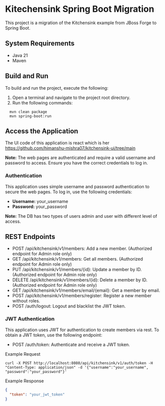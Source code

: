 # Kitechensink Spring Boot Migration

This project is a migration of the Kitchensink example from JBoss Forge to Spring Boot.

## System Requirements
* Java 21
* Maven

## Build and Run
To build and run the project, execute the following:

1. Open a terminal and navigate to the project root directory.
2. Run the following commands:

```shell script
  mvn clean package
  mvn spring-boot:run
```

## Access the Application
The UI code of this application is react which is her https://github.com/himanshu-mishra07/kitchensink-ui/tree/main

**Note:** The web pages are authenticated and require a valid username and password to access. Ensure you have the correct credentials to log in.

### Authentication

This application uses simple username and password authentication to secure the web pages. To log in, use the following credentials:

* **Username:** your_username
* **Password:** your_password

**Note:** The DB has two types of users admin and user with different level of access.


## REST Endpoints
* POST /api/kitchensink/v1/members: Add a new member. (Authorized endpoint for Admin role only)
* GET /api/kitchensink/v1/members: Get all members. (Authorized endpoint for Admin role only)
* PUT /api/kitchensink/v1/members/{id}: Update a member by ID. (Authorized endpoint for Admin role only)
* DELETE /api/kitchensink/v1/members/{id}: Delete a member by ID. (Authorized endpoint for Admin role only)
* GET /api/kitchensink/v1/members/email/{email}: Get a member by email.
* POST /api/kitchensink/v1/members/register: Register a new member without roles.
* POST /auth/logout: Logout and blacklist the JWT token.

### JWT Authentication

This application uses JWT for authentication to create members via rest. To obtain a JWT token, use the following endpoint:
* POST /auth/token: Authenticate and receive a JWT token.

Example Request

```shell
curl -X POST http://localhost:8080/api/kitchensink/v1/auth/token -H "Content-Type: application/json" -d '{"username":"your_username", "password":"your_password"}'
```

Example Response

```json
{
  "token": "your_jwt_token"
}
```